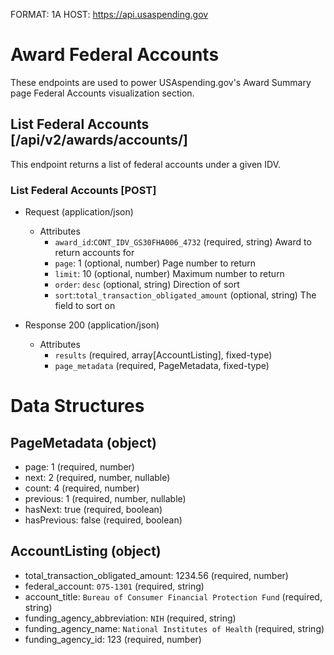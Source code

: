 FORMAT: 1A
HOST: https://api.usaspending.gov

# Award Federal Accounts

These endpoints are used to power USAspending.gov's Award Summary page Federal Accounts visualization section.

## List Federal Accounts [/api/v2/awards/accounts/]

This endpoint returns a list of federal accounts under a given IDV.

### List Federal Accounts [POST]
+ Request (application/json)
    + Attributes
        + `award_id`:`CONT_IDV_GS30FHA006_4732` (required, string) 
            Award to return accounts for
        + `page`: 1 (optional, number)
            Page number to return
        + `limit`: 10 (optional, number)
            Maximum number to return
        + `order`: `desc` (optional, string)
            Direction of sort
        + `sort`:`total_transaction_obligated_amount` (optional, string)
            The field to sort on

+ Response 200 (application/json)
    + Attributes 
       + `results` (required, array[AccountListing], fixed-type)
       + `page_metadata` (required, PageMetadata, fixed-type)

# Data Structures

## PageMetadata (object)
+ page: 1 (required, number)
+ next: 2 (required, number, nullable)
+ count: 4 (required, number)
+ previous: 1 (required, number, nullable)
+ hasNext: true (required, boolean)
+ hasPrevious: false (required, boolean)

## AccountListing (object)
+ total_transaction_obligated_amount: 1234.56 (required, number)
+ federal_account: `075-1301` (required, string)
+ account_title: `Bureau of Consumer Financial Protection Fund` (required, string)
+ funding_agency_abbreviation: `NIH` (required, string)
+ funding_agency_name: `National Institutes of Health` (required, string)
+ funding_agency_id: 123 (required, number)
